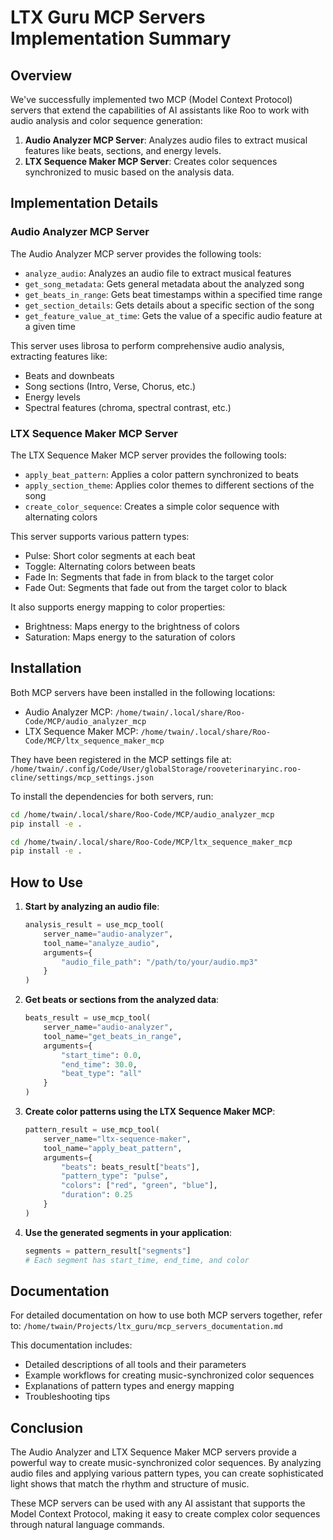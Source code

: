 # LTX Guru MCP Servers Implementation Summary

## Overview

We've successfully implemented two MCP (Model Context Protocol) servers that extend the capabilities of AI assistants like Roo to work with audio analysis and color sequence generation:

1. **Audio Analyzer MCP Server**: Analyzes audio files to extract musical features like beats, sections, and energy levels.
2. **LTX Sequence Maker MCP Server**: Creates color sequences synchronized to music based on the analysis data.

## Implementation Details

### Audio Analyzer MCP Server

The Audio Analyzer MCP server provides the following tools:

- `analyze_audio`: Analyzes an audio file to extract musical features
- `get_song_metadata`: Gets general metadata about the analyzed song
- `get_beats_in_range`: Gets beat timestamps within a specified time range
- `get_section_details`: Gets details about a specific section of the song
- `get_feature_value_at_time`: Gets the value of a specific audio feature at a given time

This server uses librosa to perform comprehensive audio analysis, extracting features like:
- Beats and downbeats
- Song sections (Intro, Verse, Chorus, etc.)
- Energy levels
- Spectral features (chroma, spectral contrast, etc.)

### LTX Sequence Maker MCP Server

The LTX Sequence Maker MCP server provides the following tools:

- `apply_beat_pattern`: Applies a color pattern synchronized to beats
- `apply_section_theme`: Applies color themes to different sections of the song
- `create_color_sequence`: Creates a simple color sequence with alternating colors

This server supports various pattern types:
- Pulse: Short color segments at each beat
- Toggle: Alternating colors between beats
- Fade In: Segments that fade in from black to the target color
- Fade Out: Segments that fade out from the target color to black

It also supports energy mapping to color properties:
- Brightness: Maps energy to the brightness of colors
- Saturation: Maps energy to the saturation of colors

## Installation

Both MCP servers have been installed in the following locations:

- Audio Analyzer MCP: `/home/twain/.local/share/Roo-Code/MCP/audio_analyzer_mcp`
- LTX Sequence Maker MCP: `/home/twain/.local/share/Roo-Code/MCP/ltx_sequence_maker_mcp`

They have been registered in the MCP settings file at:
`/home/twain/.config/Code/User/globalStorage/rooveterinaryinc.roo-cline/settings/mcp_settings.json`

To install the dependencies for both servers, run:

```bash
cd /home/twain/.local/share/Roo-Code/MCP/audio_analyzer_mcp
pip install -e .

cd /home/twain/.local/share/Roo-Code/MCP/ltx_sequence_maker_mcp
pip install -e .
```

## How to Use

1. **Start by analyzing an audio file**:
   ```python
   analysis_result = use_mcp_tool(
       server_name="audio-analyzer",
       tool_name="analyze_audio",
       arguments={
           "audio_file_path": "/path/to/your/audio.mp3"
       }
   )
   ```

2. **Get beats or sections from the analyzed data**:
   ```python
   beats_result = use_mcp_tool(
       server_name="audio-analyzer",
       tool_name="get_beats_in_range",
       arguments={
           "start_time": 0.0,
           "end_time": 30.0,
           "beat_type": "all"
       }
   )
   ```

3. **Create color patterns using the LTX Sequence Maker MCP**:
   ```python
   pattern_result = use_mcp_tool(
       server_name="ltx-sequence-maker",
       tool_name="apply_beat_pattern",
       arguments={
           "beats": beats_result["beats"],
           "pattern_type": "pulse",
           "colors": ["red", "green", "blue"],
           "duration": 0.25
       }
   )
   ```

4. **Use the generated segments in your application**:
   ```python
   segments = pattern_result["segments"]
   # Each segment has start_time, end_time, and color
   ```

## Documentation

For detailed documentation on how to use both MCP servers together, refer to:
`/home/twain/Projects/ltx_guru/mcp_servers_documentation.md`

This documentation includes:
- Detailed descriptions of all tools and their parameters
- Example workflows for creating music-synchronized color sequences
- Explanations of pattern types and energy mapping
- Troubleshooting tips

## Conclusion

The Audio Analyzer and LTX Sequence Maker MCP servers provide a powerful way to create music-synchronized color sequences. By analyzing audio files and applying various pattern types, you can create sophisticated light shows that match the rhythm and structure of music.

These MCP servers can be used with any AI assistant that supports the Model Context Protocol, making it easy to create complex color sequences through natural language commands.